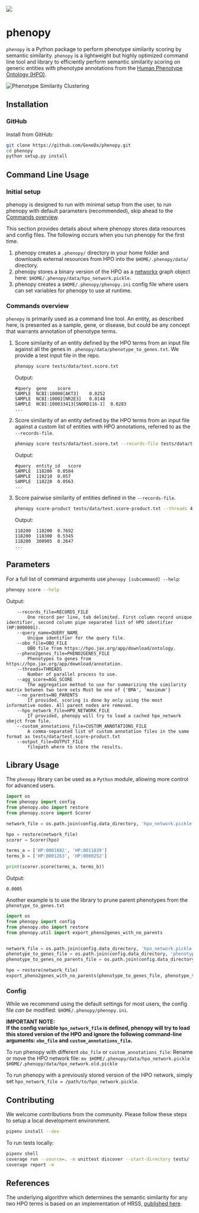 [![](https://img.shields.io/badge/python-3.6+-blue.svg)](https://www.python.org/downloads/release/python-360/)

# phenopy
`phenopy` is a Python package to perform phenotype similarity scoring by semantic similarity. `phenopy` is a 
lightweight but highly optimized command line tool and library to efficiently perform semantic similarity scoring on 
generic entities with phenotype annotations from the [Human Phenotype Ontology (HPO)](https://hpo.jax.org/app/).

![Phenotype Similarity Clustering](https://raw.githubusercontent.com/GeneDx/phenopy/master/notebooks/output/cluster_three_diseases.png)

## Installation
### GitHub
Install from GitHub:
```bash
git clone https://github.com/GeneDx/phenopy.git
cd phenopy
python setup.py install
```

## Command Line Usage
### Initial setup
phenopy is designed to run with minimal setup from the user, to run phenopy with default parameters (recommended), skip ahead 
to the [Commands overview](#Commands-overview).  

This section provides details about where phenopy stores data resources and config files. The following occurs when
you run phenopy for the first time.
 1. phenopy creates a `.phenopy/` directory in your home folder and downloads external resources from HPO into the
  `$HOME/.phenopy/data/` directory.
 2. phenopy stores a binary version of the HPO as a [networkx](https://networkx.github.io/documentation/stable/reference/classes/multidigraph.html) 
 graph object here: `$HOME/.phenopy/data/hpo_network.pickle`.
 3. phenopy creates a `$HOME/.phenopy/phenopy.ini` config file where users can set variables for phenopy to use
 at runtime.

### Commands overview
`phenopy` is primarily used as a command line tool. An entity, as described here, is presented as a sample, gene, or 
disease, but could be any concept that warrants annotation of phenotype terms. 

1. Score similarity of an entity defined by the HPO terms from an input file against all the genes in 
`.phenopy/data/phenotype_to_genes.txt`. We provide a test input file in the repo.
    ```bash
    phenopy score tests/data/test.score.txt
    ```
    Output:
    ```
    #query	gene	score
    SAMPLE	NCBI:10000[AKT3]	0.0252
    SAMPLE	NCBI:10002[NR2E3]	0.0148
    SAMPLE	NCBI:100033413[SNORD116-1]	0.0283
    ...
    ```

2. Score similarity of an entity defined by the HPO terms from an input file against a custom list of entities with HPO annotations, referred to as the `--records-file`.
    ```bash
    phenopy score tests/data/test.score.txt --records-file tests/data/test.score-product.txt
    ```
    Output:
    ```
    #query	entity_id	score
    SAMPLE	118200	0.0584
    SAMPLE	118210	0.057
    SAMPLE	118220	0.0563
    ...
    ```

3. Score pairwise similarity of entities defined in the `--records-file`.
    ```bash
    phenopy score-product tests/data/test.score-product.txt --threads 4
    ```
    Output:
    ```
    118200	118200	0.7692
    118200	118300	0.5345
    118200	300905	0.2647
    ...
    ```

## Parameters
For a full list of command arguments use `phenopy [subcommand] --help`:
```bash
phenopy score --help
```
Output:
```
    --records_file=RECORDS_FILE
        One record per line, tab delimited. First column record unique identifier, second column pipe separated list of HPO identifier (HP:0000001).
    --query_name=QUERY_NAME
        Unique identifier for the query file.
    --obo_file=OBO_FILE
        OBO file from https://hpo.jax.org/app/download/ontology.
    --pheno2genes_file=PHENO2GENES_FILE
        Phenotypes to genes from https://hpo.jax.org/app/download/annotation.
    --threads=THREADS
        Number of parallel process to use.
    --agg_score=AGG_SCORE
        The aggregation method to use for summarizing the similarity matrix between two term sets Must be one of {'BMA', 'maximum'}
    --no_parents=NO_PARENTS
        If provided, scoring is done by only using the most informative nodes. All parent nodes are removed.
    --hpo_network_file=HPO_NETWORK_FILE
        If provided, phenopy will try to load a cached hpo_network obejct from file.
    --custom_annotations_file=CUSTOM_ANNOTATIONS_FILE
        A comma-separated list of custom annotation files in the same format as tests/data/test.score-product.txt
    --output_file=OUTPUT_FILE
        filepath where to store the results.  
```
## Library Usage
The `phenopy` library can be used as a `Python` module, allowing more control for advanced users.   

```python
import os
from phenopy import config
from phenopy.obo import restore
from phenopy.score import Scorer

network_file = os.path.join(config.data_directory, 'hpo_network.pickle')

hpo = restore(network_file)
scorer = Scorer(hpo)

terms_a = ['HP:0001882', 'HP:0011839']
terms_b = ['HP:0001263', 'HP:0000252']

print(scorer.score(terms_a, terms_b))
```
Output:
```
0.0005
```

Another example is to use the library to prune parent phenotypes from the `phenotype_to_genes.txt`
```python
import os
from phenopy import config
from phenopy.obo import restore
from phenopy.util import export_pheno2genes_with_no_parents


network_file = os.path.join(config.data_directory, 'hpo_network.pickle')
phenotype_to_genes_file = os.path.join(config.data_directory, 'phenotype_to_genes.txt')
phenotype_to_genes_no_parents_file = os.path.join(config.data_directory, 'phenotype_to_genes_no_parents.txt')

hpo = restore(network_file)
export_pheno2genes_with_no_parents(phenotype_to_genes_file, phenotype_to_genes_no_parents_file, hpo)
```

### Config
While we recommend using the default settings for most users, the config file *can be* modified: `$HOME/.phenopy/phenopy.ini`.

**IMPORTANT NOTE:  
If the config variable `hpo_network_file` is defined, phenopy will try to load this stored version of the HPO and ignore 
the following command-line arguments: `obo_file` and `custom_annotations_file`.**

To run phenopy with different `obo_file` or `custom_annotations_file`: 
Rename or move the HPO network file: `mv $HOME/.phenopy/data/hpo_network.pickle $HOME/.phenopy/data/hpo_network.old.pickle`

To run phenopy with a previously stored version of the HPO network, simply set 
`hpo_network_file = /path/to/hpo_network.pickle`.  

## Contributing
We welcome contributions from the community. Please follow these steps to setup a local development environment.  
```bash
pipenv install --dev
```

To run tests locally:
```bash
pipenv shell
coverage run --source=. -m unittest discover --start-directory tests/
coverage report -m
```  

## References
The underlying algorithm which determines the semantic similarity for any two HPO terms is based on an implementation of HRSS, [published here](https://www.ncbi.nlm.nih.gov/pubmed/23741529).
